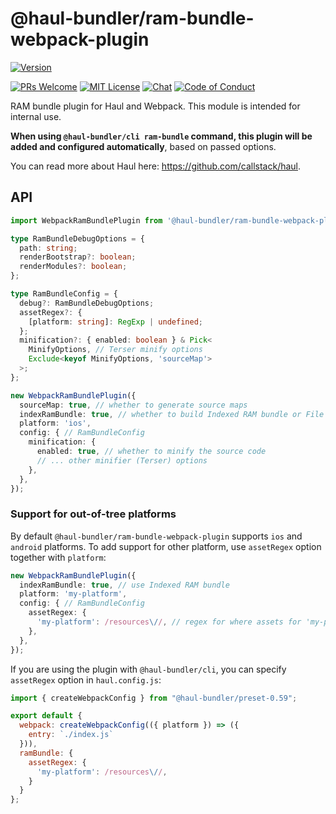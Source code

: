 # @haul-bundler/ram-bundle-webpack-plugin

[![Version][version]][package]   

[![PRs Welcome][prs-welcome-badge]][prs-welcome]
[![MIT License][license-badge]][license]
[![Chat][chat-badge]][chat]
[![Code of Conduct][coc-badge]][coc]

RAM bundle plugin for Haul and Webpack. This module is intended for internal use.

__When using `@haul-bundler/cli ram-bundle` command, this plugin will be added and configured automatically__, based on passed options.

You can read more about Haul here: https://github.com/callstack/haul.

## API

```ts
import WebpackRamBundlePlugin from '@haul-bundler/ram-bundle-webpack-plugin';

type RamBundleDebugOptions = {
  path: string;
  renderBootstrap?: boolean;
  renderModules?: boolean;
};

type RamBundleConfig = {
  debug?: RamBundleDebugOptions;
  assetRegex?: {
    [platform: string]: RegExp | undefined;
  };
  minification?: { enabled: boolean } & Pick<
    MinifyOptions, // Terser minify options
    Exclude<keyof MinifyOptions, 'sourceMap'>
  >;
};

new WebpackRamBundlePlugin({
  sourceMap: true, // whether to generate source maps
  indexRamBundle: true, // whether to build Indexed RAM bundle or File RAM bundle
  platform: 'ios',
  config: { // RamBundleConfig
    minification: {
      enabled: true, // whether to minify the source code
      // ... other minifier (Terser) options
    },
  },
});
```

### Support for out-of-tree platforms

By default `@haul-bundler/ram-bundle-webpack-plugin` supports `ios` and `android` platforms. To add support for other platform, use `assetRegex` option together with `platform`:

```ts
new WebpackRamBundlePlugin({
  indexRamBundle: true, // use Indexed RAM bundle
  platform: 'my-platform',
  config: { // RamBundleConfig
    assetRegex: {
      'my-platform': /resources\//, // regex for where assets for 'my-platform' will be
    },
  },
});
```

If you are using the plugin with `@haul-bundler/cli`, you can specify `assetRegex` option in `haul.config.js`:

```js
import { createWebpackConfig } from "@haul-bundler/preset-0.59";

export default {
  webpack: createWebpackConfig(({ platform }) => ({
    entry: `./index.js`
  })),
  ramBundle: {
    assetRegex: {
      'my-platform': /resources\//,
    }
  }
};
```

<!-- badges (common) -->

[license-badge]: https://img.shields.io/npm/l/@haul-bundler/ram-bundle-webpack-plugin.svg?style=flat-square
[license]: https://opensource.org/licenses/MIT
[prs-welcome-badge]: https://img.shields.io/badge/PRs-welcome-brightgreen.svg?style=flat-square
[prs-welcome]: http://makeapullrequest.com
[coc-badge]: https://img.shields.io/badge/code%20of-conduct-ff69b4.svg?style=flat-square
[coc]: https://github.com/callstack/haul/blob/master/CODE_OF_CONDUCT.md
[chat-badge]: https://img.shields.io/badge/chat-discord-brightgreen.svg?style=flat-square&colorB=7289DA&logo=discord
[chat]: https://discord.gg/zwR2Cdh

[version]: https://img.shields.io/npm/v/@haul-bundler/ram-bundle-webpack-plugin.svg?style=flat-square
[package]: https://www.npmjs.com/package/@haul-bundler/ram-bundle-webpack-plugin
